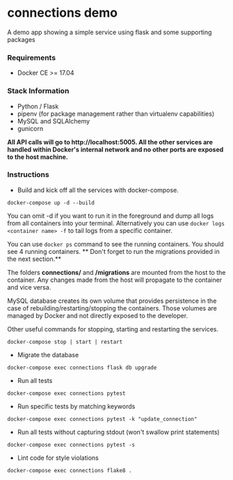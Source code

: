 # connections demo

A demo app showing a simple service using flask and some supporting packages

### Requirements

 * Docker CE >= 17.04

### Stack Information

* Python / Flask
* pipenv (for package management rather than virtualenv capabilities)
* MySQL and SQLAlchemy
* gunicorn

**All API calls will go to http://localhost:5005. All the other services are handled within Docker's internal network and no other ports are exposed to the host machine.**

### Instructions

- Build and kick off all the services with docker-compose.

```
docker-compose up -d --build
```

 You can omit -d if you want to run it in the foreground and dump all logs from all containers into your terminal. Alternatively you can use ```docker logs <container name> -f``` to tail logs from a specific container.

You can use ```docker ps``` command to see the running containers. You should see 4 running containers. ** Don't forget to run the migrations provided in the next section.**

The folders **connections/** and **/migrations** are mounted from the host to the container. Any changes made from the host will propagate to the container and vice versa.

MySQL database creates its own volume that provides persistence in the case of rebuilding/restarting/stopping the containers. Those volumes are managed by Docker and not directly exposed to the developer.

Other useful commands for stopping, starting and restarting the services.

```
docker-compose stop | start | restart
```

- Migrate the database
```
docker-compose exec connections flask db upgrade
```

- Run all tests
```
docker-compose exec connections pytest
```

- Run specific tests by matching keywords
```
docker-compose exec connections pytest -k "update_connection"
```

- Run all tests without capturing stdout (won't swallow print statements)
```
docker-compose exec connections pytest -s
```

- Lint code for style violations
```
docker-compose exec connections flake8 .
```
